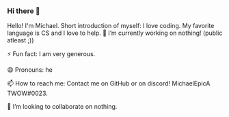 ### Hi there 👋

<!--
**MichaelEpicA/MichaelEpicA** is a ✨ _special_ ✨ repository because its `README.md` (this file) appears on your GitHub profile.

Here are some ideas to get you started:

- 🔭 I’m currently working on ...
- 🌱 I’m currently learning ...
- 👯 I’m looking to collaborate on ...
- 🤔 I’m looking for help with ...
- 💬 Ask me about ...
- 📫 How to reach me: ...
- 😄 Pronouns: ...
- ⚡ Fun fact: ...
-->

Hello! I'm Michael. Short introduction of myself: I love coding. My favorite language is CS and I love to help.
🔭 I’m currently working on nothing! (public atleast ;))

⚡ Fun fact: I am very generous.

😄 Pronouns: he

📫 How to reach me: Contact me on GitHub or on discord! MichaelEpicA TWOW#0023.


👯 I’m looking to collaborate on nothing.
